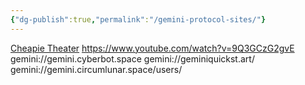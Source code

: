 ```yaml
---
{"dg-publish":true,"permalink":"/gemini-protocol-sites/"}
---
```


[Cheapie Theater](https://singletona082.flounder.online/)
https://www.youtube.com/watch?v=9Q3GCzG2gvE
gemini://gemini.cyberbot.space
gemini://geminiquickst.art/
gemini://gemini.circumlunar.space/users/
